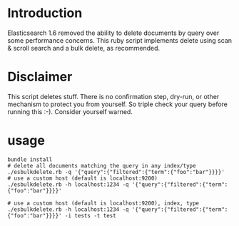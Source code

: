 # Introduction

Elasticsearch 1.6 removed the ability to delete documents by query over some performance concerns. This ruby script implements delete using scan & scroll search and a bulk delete, as recommended.

# Disclaimer

This script deletes stuff. There is no confirmation step, dry-run, or other mechanism to protect you from yourself. So triple check your query before running this :-). Consider yourself warned.

# usage

```
bundle install
# delete all documents matching the query in any index/type
./esbulkdelete.rb -q '{"query":{"filtered":{"term":{"foo":"bar"}}}}'
# use a custom host (default is localhost:9200)
./esbulkdelete.rb -h localhost:1234 -q '{"query":{"filtered":{"term":{"foo":"bar"}}}}'

# use a custom host (default is localhost:9200), index, type
./esbulkdelete.rb -h localhost:1234 -q '{"query":{"filtered":{"term":{"foo":"bar"}}}}' -i tests -t test
```
